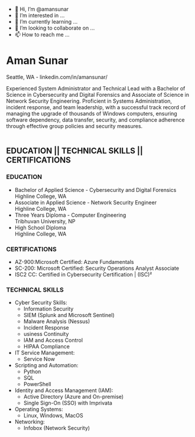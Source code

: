 - 👋 Hi, I’m @amansunar
- 👀 I’m interested in ...
- 🌱 I’m currently learning ...
- 💞️ I’m looking to collaborate on ...
- 📫 How to reach me ...
<p><h1>Aman Sunar</h1>Seattle, WA - linkedin.com/in/amansunar/</p>
Experienced System Administrator and Technical Lead with a Bachelor of Science in Cybersecurity and Digital Forensics and Associate of Science in Network Security Engineering. Proficient in Systems Administration, incident response, and team leadership, with a successful track record of
managing the upgrade of thousands of Windows computers, ensuring software dependency, data transfer, security, and compliance adherence through effective group policies and security measures.
<br><br>

<h2> EDUCATION || TECHNICAL SKILLS || CERTIFICATIONS </h2>
 <h3>EDUCATION </h3>
    <ul>
        <li>Bachelor of Applied Science - Cybersecurity and Digital Forensics <br> Highline College, WA </li>
        <li>Associate in Applied Science - Network Security Engineer <br> Highline College, WA </li>
        <li>Three Years Diploma - Computer Engineering <br> Tribhuvan University, NP</li>
        <li>High School Diploma <br> Highline College, WA</li>
    </ul>

 <h3>CERTIFICATIONS</h3>
    <ul>
        <li>AZ-900:Microsoft Certified: Azure Fundamentals</li>
        <li>SC-200: Microsoft Certified: Security Operations Analyst Associate</li>
        <li>ISC2 CC: Certified in Cybersecurity Certification | (ISC)²</li>
    </ul>
  <h3> TECHNICAL SKILLS </h3>
   <ul>
        <li> 
        Cyber Security Skills:
         <ul>
        <li>Information Security</li>
        <li>SIEM (Splunk and Microsoft Sentinel)</li>
        <li>Malware Analysis (Nessus)</li>
        <li>Incident Response</li>
        <li>usiness Continuity</li>
        <li>IAM and Access Control</li>
        <li>HIPAA Compliance</li> 
    </ul>
        </li>
        <li>IT Service Management: <ul>
        <li>Service Now</li> 
    </ul>
        </li>
     <li>Scripting and Automation:<ul>
        <li>Python</li> 
        <li>SQL</li> 
        <li>PowerShell</li>  
    </ul>
        </li>
     <li>Identity and Access Management (IAM):<ul>
        <li>Active Directory (Azure and On-premise)</li> 
        <li>Single Sign-On (SSO) with Imprivata</li>  
    </ul>
        </li>
     <li>Operating Systems:<ul>
        <li>Linux, Windows, MacOS</li>  
    </ul>
        </li>
     <li>Networking:<ul>
        <li>Infobox (Network Security) </li>  
    </ul>
        </li>
            </ul>
<!---
amansunar/amansunar is a ✨ special ✨ repository because its `README.md` (this file) appears on your GitHub profile.
You can click the Preview link to take a look at your changes.
--->
